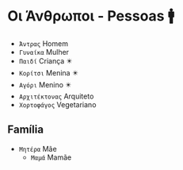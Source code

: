 # Οι Άνθρωποι - Pessoas 🚹

-   `Άντρας` Homem
-   `Γυναίκα` Mulher
-   `Παιδί` Criança ✴️
-   `Κορίτσι` Menina ✴️
-   `Αγόρι` Menino ✴️
-   `Αρχιτέκτονας` Arquiteto
-   `Χορτοφάγος` Vegetariano

## Família

-   `Μητέρα` Mãe
    -   `Μαμά` Mamãe
